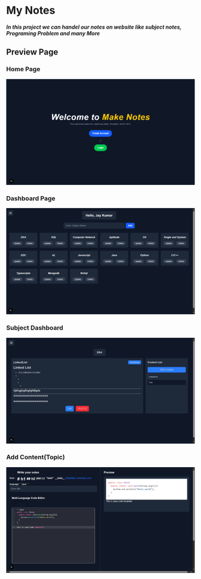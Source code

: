 # My Notes
***In this project we can handel our notes on website like subject notes, Programing Problem and many More***

## Preview Page
### Home Page
![](./images/home.png)

### Dashboard Page
![](./images/dashboard.png)

### Subject Dashboard
![](./images/subject-dashboard.png)
### Add Content(Topic)
![](./images/add-content.png)